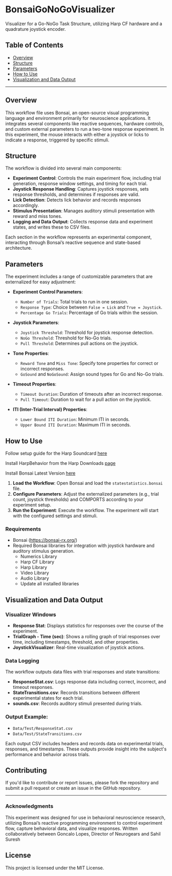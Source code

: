 # BonsaiGoNoGoVisualizer

Visualizer for a Go-NoGo Task Structure, utilizing Harp CF hardware and a quadrature joystick encoder.

## Table of Contents

- [Overview](#overview)
- [Structure](#structure)
- [Parameters](#parameters)
- [How to Use](#how-to-use)
- [Visualization and Data Output](#visualization-and-data-output)

---

## Overview

This workflow file uses Bonsai, an open-source visual programming language and environment primarily for neuroscience applications. It integrates several components like reactive sequences, hardware controls, and custom external parameters to run a two-tone response experiment. In this experiment, the mouse interacts with either a joystick or licks to indicate a response, triggered by specific stimuli.

## Structure

The workflow is divided into several main components:

- **Experiment Control**: Controls the main experiment flow, including trial generation, response window settings, and timing for each trial.
- **Joystick Response Handling**: Captures joystick responses, sets response thresholds, and determines if responses are valid.
- **Lick Detection**: Detects lick behavior and records responses accordingly.
- **Stimulus Presentation**: Manages auditory stimuli presentation with reward and miss tones.
- **Logging and Data Output**: Collects response data and experiment states, and writes these to CSV files.

Each section in the workflow represents an experimental component, interacting through Bonsai’s reactive sequence and state-based architecture.

## Parameters

The experiment includes a range of customizable parameters that are externalized for easy adjustment:

- **Experiment Control Parameters**:
  - `Number of Trials`: Total trials to run in one session.
  - `Response Type`: Choice between `False = Lick` and `True = Joystick`.
  - `Percentage Go Trials`: Percentage of Go trials within the session.

- **Joystick Parameters**:
  - `Joystick Threshold`: Threshold for joystick response detection.
  - `NoGo Threshold`: Threshold for No-Go trials.
  - `Pull Threshold`: Determines pull actions on the joystick.

- **Tone Properties**:
  - `Reward Tone` and `Miss Tone`: Specify tone properties for correct or incorrect responses.
  - `GoSound` and `NoGoSound`: Assign sound types for Go and No-Go trials.

- **Timeout Properties**:
  - `Timeout Duration`: Duration of timeouts after an incorrect response.
  - `Pull Timeout`: Duration to wait for a pull action on the joystick.

- **ITI (Inter-Trial Interval) Properties**:
  - `Lower Bound ITI Duration`: Minimum ITI in seconds.
  - `Upper Bound ITI Duration`: Maximum ITI in seconds.

## How to Use

Follow setup guide for the Harp Soundcard [here](https://bitbucket.org/fchampalimaud/device.soundcard/wiki/InstallAndSetup/InstallAndSetup)

Install HarpBehavior from the Harp Downloads [page](https://bitbucket.org/fchampalimaud/downloads/downloads/)

Install Bonsai Latest Version [here](https://bonsai-rx.org/docs/installation/)

1. **Load the Workflow**: Open Bonsai and load the `statestatistics.bonsai` file.
2. **Configure Parameters**: Adjust the externalized parameters (e.g., trial count, joystick thresholds) and COMPORTS according to your experiment setup.
3. **Run the Experiment**: Execute the workflow. The experiment will start with the configured settings and stimuli.

### Requirements

- Bonsai (https://bonsai-rx.org/)
- Required Bonsai libraries for integration with joystick hardware and auditory stimulus generation.
   - Numerics Library
   - Harp CF Library
   - Harp Library
   - Video Library
   - Audio Library
   - Update all installed libraries

## Visualization and Data Output

### Visualizer Windows

- **Response Stat**: Displays statistics for responses over the course of the experiment.
- **TrialGraph - Time (sec)**: Shows a rolling graph of trial responses over time, including timestamps, threshold, and other properties.
- **JoystickVisualizer**: Real-time visualization of joystick actions.

### Data Logging

The workflow outputs data files with trial responses and state transitions:

- **ResponseStat.csv**: Logs response data including correct, incorrect, and timeout responses.
- **StateTransitions.csv**: Records transitions between different experimental states for each trial.
- **sounds.csv**: Records auditory stimuli presented during trials.

### Output Example:

- `Data/Test/ResponseStat.csv`
- `Data/Test/StateTransitions.csv`

Each output CSV includes headers and records data on experimental trials, responses, and timestamps. These outputs provide insight into the subject's performance and behavior across trials.

## Contributing

If you'd like to contribute or report issues, please fork the repository and submit a pull request or create an issue in the GitHub repository.

---

### Acknowledgments

This experiment was designed for use in behavioral neuroscience research, utilizing Bonsai’s reactive programming environment to control experiment flow, capture behavioral data, and visualize responses.  Written collaboratively between Goncalo Lopes, Director of Neurogears and Sahil Suresh

## License

This project is licensed under the MIT License.

